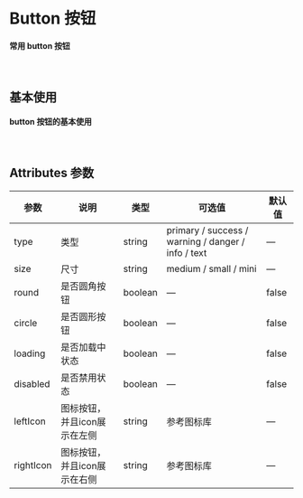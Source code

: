 <script setup>
import demo1 from './demo1.vue';
import demo2 from './demo2.vue';
import demo3 from './demo3.vue';
import demo4 from './demo4.vue';
import demo5 from './demo5.vue';

</script>

# Button 按钮

#### 常用 button 按钮

<br/>

## 基本使用

#### button 按钮的基本使用

<br/>
<div class="source">
  <demo1/>
</div>
<Preview comp-name="button" demo-name="demo1"></Preview>

<!-- 
## 禁用状态

#### 按钮不可用状态，通过 _disabled_ 属性设置实现

<br/>
<div class="source">
  <demo2/>
</div>
<Preview comp-name="button" demo-name="demo2"></Preview>


## 带图标

#### 带图标类型的按钮，通过 leftIcon 或者 rightIcon 属性设置实现并确定 icon 出现的位置
<br/>
<div class="source">
  <demo3/>
</div>
<Preview comp-name="button" demo-name="demo3"></Preview>

## 加载状态

#### 正在加载中的状态按钮，通过 _loading_ 属性设置实现
<br/>
<div class="source">
  <demo4/>
</div>
<Preview comp-name="button" demo-name="demo4"></Preview>

## 不同大小

#### 不同大小类型的按钮，通过 _size_ 属性设置实现
<br/>
<div class="source">
  <demo5/>
</div>
<Preview comp-name="button" demo-name="demo5"></Preview> -->

## Attributes 参数
| 参数      | 说明    | 类型      | 可选值       | 默认值   |
|---------- |-------- |---------- |-------------  |-------- |
| type     | 类型   | string    |   primary / success / warning / danger / info / text |     —    |
| size     | 尺寸   | string  |   medium / small / mini            |    —     |
| round     | 是否圆角按钮   | boolean    | — | false   |
| circle     | 是否圆形按钮   | boolean    | — | false   |
| loading     | 是否加载中状态   | boolean    | — | false   |
| disabled  | 是否禁用状态    | boolean   | —   | false   |
| leftIcon  | 图标按钮，并且icon展示在左侧 | string   | 参考图标库 |  —  |
| rightIcon  | 图标按钮，并且icon展示在右侧 | string   |  参考图标库  |  —  |

<br/>